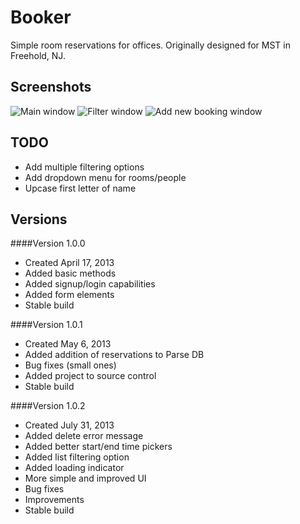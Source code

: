 Booker
===
Simple room reservations for offices.
Originally designed for MST in Freehold, NJ.

Screenshots
---

![Main window](http://i.imgur.com/DwdvzSM.png)
![Filter window](http://i.imgur.com/GVCJJy1.png)
![Add new booking window](http://i.imgur.com/pFNTcf1.png)

TODO
--
+ Add multiple filtering options
+ Add dropdown menu for rooms/people
+ Upcase first letter of name

Versions
---
####Version 1.0.0
+ Created April 17, 2013
+ Added basic methods
+ Added signup/login capabilities
+ Added form elements
+ Stable build

####Version 1.0.1
+ Created May 6, 2013
+ Added addition of reservations to Parse DB
+ Bug fixes (small ones)
+ Added project to source control
+ Stable build

####Version 1.0.2
+ Created July 31, 2013
+ Added delete error message
+ Added better start/end time pickers
+ Added list filtering option
+ Added loading indicator
+ More simple and improved UI
+ Bug fixes
+ Improvements
+ Stable build



